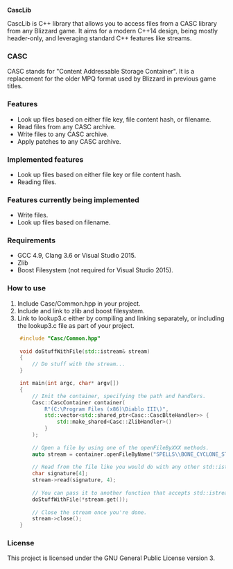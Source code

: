 **CascLib**

CascLib is C++ library that allows you to access files from a CASC library from any Blizzard game.
It aims for a modern C++14 design, being mostly header-only, and leveraging standard C++ features like streams.

### CASC

CASC stands for "Content Addressable Storage Container".
It is a replacement for the older MPQ format used by Blizzard in previous game titles.

### Features

* Look up files based on either file key, file content hash, or filename.
* Read files from any CASC archive.
* Write files to any CASC archive.
* Apply patches to any CASC archive.

### Implemented features

* Look up files based on either file key or file content hash.
* Reading files.

### Features currently being implemented

* Write files.
* Look up files based on filename.

### Requirements

* GCC 4.9, Clang 3.6 or Visual Studio 2015.
* Zlib
* Boost Filesystem (not required for Visual Studio 2015).

### How to use

1) Include Casc/Common.hpp in your project.
2) Include and link to zlib and boost filesystem.
3) Link to lookup3.c either by compiling and linking separately,
   or including the lookup3.c file as part of your project.

``` c++
    #include "Casc/Common.hpp"
    
    void doStuffWithFile(std::istream& stream)
    {
        // Do stuff with the stream...
    }

    int main(int argc, char* argv[])
    {
        // Init the container, specifying the path and handlers.
        Casc::CascContainer container(
            R"(C:\Program Files (x86)\Diablo III\)",
            std::vector<std::shared_ptr<Casc::CascBlteHandler>> {
                std::make_shared<Casc::ZlibHandler>()
            }
        );
        
        // Open a file by using one of the openFileByXXX methods.
        auto stream = container.openFileByName("SPELLS\\BONE_CYCLONE_STATE.M2");
        
        // Read from the file like you would do with any other std::istream object.
        char signature[4];
        stream->read(signature, 4);
        
        // You can pass it to another function that accepts std::istream.
        doStuffWithFile(*stream.get());
        
        // Close the stream once you're done.
        stream->close();
    }
```

### License

This project is licensed under the GNU General Public License version 3.
